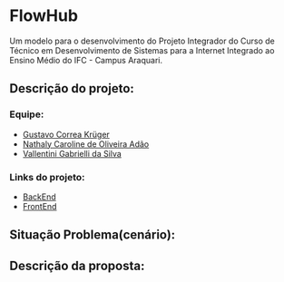 # FlowHub

Um modelo para o desenvolvimento do Projeto Integrador do Curso de Técnico em Desenvolvimento de Sistemas para a Internet Integrado ao Ensino Médio do IFC - Campus Araquari.

## Descrição do projeto:
> 

### Equipe:
- [Gustavo Correa Krüger](https://github.com/GustavoCKruger)
- [Nathaly Caroline de Oliveira Adão](https://github.com/nathyadao)
- [Vallentini Gabrielli da Silva](https://github.com/Vallentini)

### Links do projeto: 
- [BackEnd](https://github.com/FlowHub-Pi/flowhub-backend)
- [FrontEnd](https://github.com/FlowHub-Pi/flowhub-frontend)

## Situação Problema(cenário):
>

## Descrição da proposta:
>
